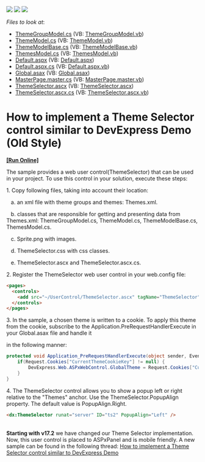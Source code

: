 <!-- default badges list -->
![](https://img.shields.io/endpoint?url=https://codecentral.devexpress.com/api/v1/VersionRange/134106073/16.2.5%2B)
[![](https://img.shields.io/badge/Open_in_DevExpress_Support_Center-FF7200?style=flat-square&logo=DevExpress&logoColor=white)](https://supportcenter.devexpress.com/ticket/details/T504407)
[![](https://img.shields.io/badge/📖_How_to_use_DevExpress_Examples-e9f6fc?style=flat-square)](https://docs.devexpress.com/GeneralInformation/403183)
<!-- default badges end -->
<!-- default file list -->
*Files to look at*:

* [ThemeGroupModel.cs](./CS/App_Code/ThemeGroupModel.cs) (VB: [ThemeGroupModel.vb](./VB/App_Code/ThemeGroupModel.vb))
* [ThemeModel.cs](./CS/App_Code/ThemeModel.cs) (VB: [ThemeModel.vb](./VB/App_Code/ThemeModel.vb))
* [ThemeModelBase.cs](./CS/App_Code/ThemeModelBase.cs) (VB: [ThemeModelBase.vb](./VB/App_Code/ThemeModelBase.vb))
* [ThemesModel.cs](./CS/App_Code/ThemesModel.cs) (VB: [ThemesModel.vb](./VB/App_Code/ThemesModel.vb))
* [Default.aspx](./CS/Default.aspx) (VB: [Default.aspx](./VB/Default.aspx))
* [Default.aspx.cs](./CS/Default.aspx.cs) (VB: [Default.aspx.vb](./VB/Default.aspx.vb))
* [Global.asax](./CS/Global.asax) (VB: [Global.asax](./VB/Global.asax))
* [MasterPage.master.cs](./CS/MasterPage.master.cs) (VB: [MasterPage.master.vb](./VB/MasterPage.master.vb))
* [ThemeSelector.ascx](./CS/UserControl/ThemeSelector.ascx) (VB: [ThemeSelector.ascx](./VB/UserControl/ThemeSelector.ascx))
* [ThemeSelector.ascx.cs](./CS/UserControl/ThemeSelector.ascx.cs) (VB: [ThemeSelector.ascx.vb](./VB/UserControl/ThemeSelector.ascx.vb))
<!-- default file list end -->
# How to implement a Theme Selector control similar to DevExpress Demo (Old Style)
<!-- run online -->
**[[Run Online]](https://codecentral.devexpress.com/t504407/)**
<!-- run online end -->


<p>The sample provides a web user control(ThemeSelector) that can be used in your project. To use this control in your solution, execute these steps:</p>
<p>1. Copy following files, taking into account their location:</p>
<p>   a. an xml file with theme groups and themes: Themes.xml.</p>
<p>   b. classes that are responsible for getting and presenting data from Themes.xml: ThemeGroupModel.cs, ThemeModel.cs, ThemeModelBase.cs, ThemesModel.cs.</p>
<p>   c. Sprite.png with images.</p>
<p>   d. ThemeSelector.css with css classes.</p>
<p>   e. ThemeSelector.ascx and ThemeSelector.ascx.cs.</p>
<p>2. Register the ThemeSelector web user control in your web.config file:</p>


```aspx
<pages>
  <controls>
    <add src="~/UserControl/ThemeSelector.ascx" tagName="ThemeSelector" tagPrefix="dx" />
  </controls>
</pages>

```


<p>3. In the sample, a chosen theme is written to a cookie. To apply this theme from the cookie, subscribe to the Application.PreRequestHandlerExecute in your Global.asax file and handle it</p>
<p>in the following manner:</p>


```cs
protected void Application_PreRequestHandlerExecute(object sender, EventArgs e) {
    if(Request.Cookies["CurrentThemeCookieKey"] != null) {
        DevExpress.Web.ASPxWebControl.GlobalTheme = Request.Cookies["CurrentThemeCookieKey"].Value;
    }
}

```


<p>4. The ThemeSelector control allows you to show a popup left or right relative to the "Themes" anchor. Use the ThemeSelector.PopupAlign property. The default value is PopupAlign.Right. </p>


```aspx
<dx:ThemeSelector runat="server" ID="ts2" PopupAlign="Left" />
```


<p><br><strong>Starting with v17.2</strong> we have changed our Theme Selector implementation. Now, this user control is placed to ASPxPanel and is mobile friendly. A new sample can be found in the following thread: <a href="https://www.devexpress.com/Support/Center/p/T590818">How to implement a Theme Selector control similar to DevExpress Demo</a></p>

<br/>


